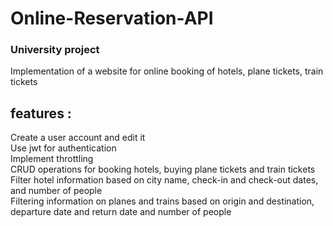 # Online-Reservation-API
### University project
Implementation of a website for online booking of hotels, plane tickets, train tickets
## features :
Create a user account and edit it    
Use jwt for authentication    
Implement throttling    
CRUD operations for booking hotels, buying plane tickets and train tickets    
Filter hotel information based on city name, check-in and check-out dates, and number of people    
Filtering information on planes and trains based on origin and destination, departure date and return date and number of people    
